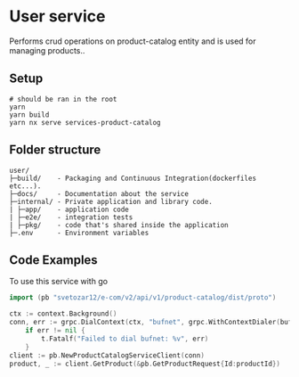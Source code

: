 # User service

Performs crud operations on product-catalog entity and is used for managing products..

## Setup

```shell
# should be ran in the root
yarn
yarn build
yarn nx serve services-product-catalog
```

## Folder structure

```
user/
├─build/    - Packaging and Continuous Integration(dockerfiles etc...).
├─docs/     - Documentation about the service
├─internal/ - Private application and library code.
| ├─app/    - application code
| ├─e2e/    - integration tests
| ├─pkg/    - code that's shared inside the application
├─.env      - Environment variables
```

## Code Examples

To use this service with go

```go
import (pb "svetozar12/e-com/v2/api/v1/product-catalog/dist/proto")

ctx := context.Background()
conn, err := grpc.DialContext(ctx, "bufnet", grpc.WithContextDialer(bufDialer), grpc.WithInsecure())
	if err != nil {
		t.Fatalf("Failed to dial bufnet: %v", err)
	}
client := pb.NewProductCatalogServiceClient(conn)
product, _ := client.GetProduct(&pb.GetProductRequest{Id:productId})

```
